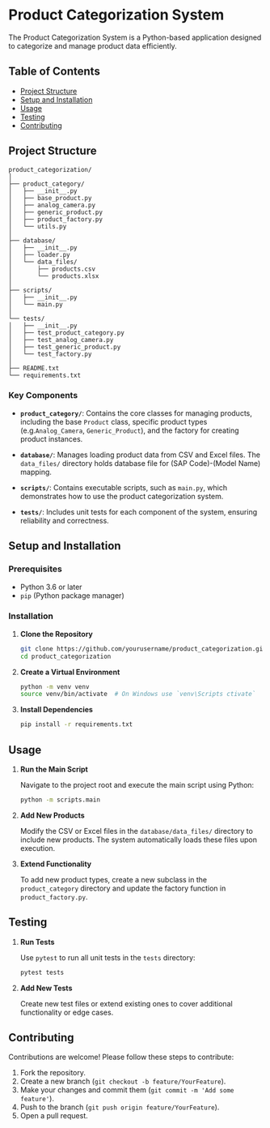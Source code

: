 # Product Categorization System

The Product Categorization System is a Python-based application designed to categorize and manage product data efficiently.

## Table of Contents

- [Project Structure](#project-structure)
- [Setup and Installation](#setup-and-installation)
- [Usage](#usage)
- [Testing](#testing)
- [Contributing](#contributing)

## Project Structure

```
product_categorization/
│
├── product_category/
│   ├── __init__.py
│   ├── base_product.py
│   ├── analog_camera.py
│   ├── generic_product.py
│   ├── product_factory.py
│   └── utils.py
│
├── database/
│   ├── __init__.py
│   ├── loader.py
│   └── data_files/
│       ├── products.csv
│       └── products.xlsx
│
├── scripts/
│   ├── __init__.py
│   └── main.py
│
└── tests/
│   ├── __init__.py
│   ├── test_product_category.py
│   ├── test_analog_camera.py
│   ├── test_generic_product.py
│   └── test_factory.py
│
├── README.txt
└── requirements.txt

```

### Key Components

- **`product_category/`**: Contains the core classes for managing products, including the base `Product` class, specific product types (e.g.`Analog_Camera`, `Generic_Product`), and the factory for creating product instances.

- **`database/`**: Manages loading product data from CSV and Excel files. The `data_files/` directory holds database file for (SAP Code)-(Model Name) mapping.

- **`scripts/`**: Contains executable scripts, such as `main.py`, which demonstrates how to use the product categorization system.

- **`tests/`**: Includes unit tests for each component of the system, ensuring reliability and correctness.

## Setup and Installation

### Prerequisites

- Python 3.6 or later
- `pip` (Python package manager)

### Installation

1. **Clone the Repository**

   ```bash
   git clone https://github.com/yourusername/product_categorization.git
   cd product_categorization
   ```

2. **Create a Virtual Environment** 

   ```bash
   python -m venv venv
   source venv/bin/activate  # On Windows use `venv\Scripts ctivate`
   ```

3. **Install Dependencies**

   ```bash
   pip install -r requirements.txt
   ```


## Usage

1. **Run the Main Script**

   Navigate to the project root and execute the main script using Python:

   ```bash
   python -m scripts.main
   ```

2. **Add New Products**

   Modify the CSV or Excel files in the `database/data_files/` directory to include new products. The system automatically loads these files upon execution.

3. **Extend Functionality**

   To add new product types, create a new subclass in the `product_category` directory and update the factory function in `product_factory.py`.

## Testing

1. **Run Tests**

   Use `pytest` to run all unit tests in the `tests` directory:

   ```bash
   pytest tests
   ```

2. **Add New Tests**

   Create new test files or extend existing ones to cover additional functionality or edge cases.

## Contributing

Contributions are welcome! Please follow these steps to contribute:

1. Fork the repository.
2. Create a new branch (`git checkout -b feature/YourFeature`).
3. Make your changes and commit them (`git commit -m 'Add some feature'`).
4. Push to the branch (`git push origin feature/YourFeature`).
5. Open a pull request.

